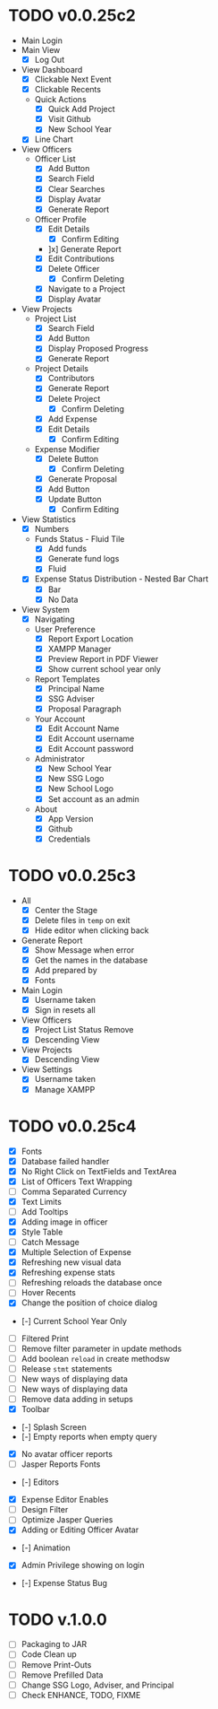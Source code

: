 # TODO v0.0.25c2
- Main Login
- Main View
	- [x] Log Out
- View Dashboard
	- [x] Clickable Next Event
	- [x] Clickable Recents
	- Quick Actions
		- [x] Quick Add Project
		- [x] Visit Github
		- [x] New School Year
	- [x] Line Chart
- View Officers
	- Officer List
		- [x] Add Button
		- [x] Search Field
		- [x] Clear Searches
		- [x] Display Avatar
		- [x] Generate Report
	- Officer Profile
		- [x] Edit Details
			- [x] Confirm Editing
		- ]x] Generate Report
		- [x] Edit Contributions
		- [x] Delete Officer
			- [x] Confirm Deleting
		- [x] Navigate to a Project
		- [x] Display Avatar
- View Projects
	- Project List
		- [x] Search Field
		- [x] Add Button
		- [x] Display Proposed Progress
		- [x] Generate Report
	- Project Details
		- [x] Contributors
		- [x] Generate Report
		- [x] Delete Project
			- [x] Confirm Deleting
		- [x] Add Expense
		- [x] Edit Details
			- [x] Confirm Editing
	- Expense Modifier
		- [x] Delete Button
			- [x] Confirm Deleting
		- [x] Generate Proposal
		- [x] Add Button
		- [x] Update Button
			- [x] Confirm Editing
- View Statistics
	- [x] Numbers
	- Funds Status - Fluid Tile
		- [x] Add funds
		- [x] Generate fund logs
		- [x] Fluid
	- [x] Expense Status Distribution - Nested Bar Chart
		- [x] Bar
		- [x] No Data
- View System
	- [x] Navigating
	- User Preference
		- [x] Report Export Location
		- [x] XAMPP Manager
		- [x] Preview Report in PDF Viewer
		- [x] Show current school year only
	- Report Templates
		- [x] Principal Name
		- [x] SSG Adviser
		- [x] Proposal Paragraph
	- Your Account
		- [x] Edit Account Name
		- [x] Edit Account username
		- [x] Edit Account password
	- Administrator
		- [x] New School Year
		- [x] New SSG Logo
		- [x] New School Logo
		- [x] Set account as an admin
	- About
		- [x] App Version
		- [x] Github
		- [x] Credentials

# TODO v0.0.25c3
- All
	- [x] Center the Stage
	- [x] Delete files in `temp` on exit
	- [x] Hide editor when clicking back
- Generate Report
	- [x] Show Message when error
	- [x] Get the names in the database
	- [x] Add prepared by
    - [x] Fonts
- Main Login
	- [x] Username taken
    - [x] Sign in resets all
- View Officers
	- [x] Project List Status Remove
    - [x] Descending View
- View Projects
  - [x] Descending View
- View Settings
	- [x] Username taken
	- [x] Manage XAMPP

# TODO v0.0.25c4
- [x] Fonts
- [x] Database failed handler
- [x] No Right Click on TextFields and TextArea
- [x] List of Officers Text Wrapping
- [ ] Comma Separated Currency
- [x] Text Limits
- [ ] Add Tooltips
- [x] Adding image in officer
- [x] Style Table 
- [ ] Catch Message
- [x] Multiple Selection of Expense
- [x] Refreshing new visual data
- [x] Refreshing expense stats
- [ ] Refreshing reloads the database once
- [ ] Hover Recents
- [x] Change the position of choice dialog
- [-] Current School Year Only
- [ ] Filtered Print
- [ ] Remove filter parameter in update methods
- [ ] Add boolean `reload` in create methodsw
- [ ] Release `stmt` statements
- [ ] New ways of displaying data
- [ ] New ways of displaying data
- [ ] Remove data adding in setups
- [x] Toolbar
- [-] Splash Screen
- [-] Empty reports when empty query
- [x] No avatar officer reports
- [ ] Jasper Reports Fonts
- [-] Editors
- [x] Expense Editor Enables
- [ ] Design Filter
- [ ] Optimize Jasper Queries
- [x] Adding or Editing Officer Avatar
- [-] Animation
- [x] Admin Privilege showing on login
- [-] Expense Status Bug

# TODO v.1.0.0
- [ ] Packaging to JAR
- [ ] Code Clean up
- [ ] Remove Print-Outs
- [ ] Remove Prefilled Data
- [ ] Change SSG Logo, Adviser, and Principal
- [ ] Check ENHANCE, TODO, FIXME
